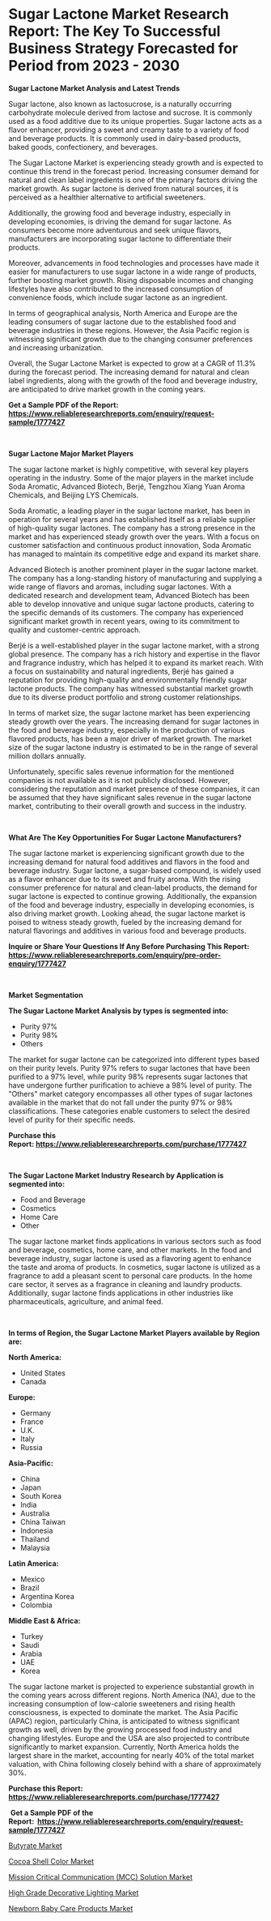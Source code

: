 <p><h1>Sugar Lactone Market Research Report: The Key To Successful Business Strategy Forecasted for Period from 2023 - 2030</h1></p><p><strong>Sugar Lactone Market Analysis and Latest Trends</strong></p>
<p><p>Sugar lactone, also known as lactosucrose, is a naturally occurring carbohydrate molecule derived from lactose and sucrose. It is commonly used as a food additive due to its unique properties. Sugar lactone acts as a flavor enhancer, providing a sweet and creamy taste to a variety of food and beverage products. It is commonly used in dairy-based products, baked goods, confectionery, and beverages.</p><p>The Sugar Lactone Market is experiencing steady growth and is expected to continue this trend in the forecast period. Increasing consumer demand for natural and clean label ingredients is one of the primary factors driving the market growth. As sugar lactone is derived from natural sources, it is perceived as a healthier alternative to artificial sweeteners.</p><p>Additionally, the growing food and beverage industry, especially in developing economies, is driving the demand for sugar lactone. As consumers become more adventurous and seek unique flavors, manufacturers are incorporating sugar lactone to differentiate their products.</p><p>Moreover, advancements in food technologies and processes have made it easier for manufacturers to use sugar lactone in a wide range of products, further boosting market growth. Rising disposable incomes and changing lifestyles have also contributed to the increased consumption of convenience foods, which include sugar lactone as an ingredient.</p><p>In terms of geographical analysis, North America and Europe are the leading consumers of sugar lactone due to the established food and beverage industries in these regions. However, the Asia Pacific region is witnessing significant growth due to the changing consumer preferences and increasing urbanization.</p><p>Overall, the Sugar Lactone Market is expected to grow at a CAGR of 11.3% during the forecast period. The increasing demand for natural and clean label ingredients, along with the growth of the food and beverage industry, are anticipated to drive market growth in the coming years.</p></p>
<p><strong>Get a Sample PDF of the Report:&nbsp; <a href="https://www.reliableresearchreports.com/enquiry/request-sample/1777427">https://www.reliableresearchreports.com/enquiry/request-sample/1777427</a></strong></p>
<p>&nbsp;</p>
<p><strong>Sugar Lactone Major Market Players</strong></p>
<p><p>The sugar lactone market is highly competitive, with several key players operating in the industry. Some of the major players in the market include Soda Aromatic, Advanced Biotech, Berjé, Tengzhou Xiang Yuan Aroma Chemicals, and Beijing LYS Chemicals.</p><p>Soda Aromatic, a leading player in the sugar lactone market, has been in operation for several years and has established itself as a reliable supplier of high-quality sugar lactones. The company has a strong presence in the market and has experienced steady growth over the years. With a focus on customer satisfaction and continuous product innovation, Soda Aromatic has managed to maintain its competitive edge and expand its market share.</p><p>Advanced Biotech is another prominent player in the sugar lactone market. The company has a long-standing history of manufacturing and supplying a wide range of flavors and aromas, including sugar lactones. With a dedicated research and development team, Advanced Biotech has been able to develop innovative and unique sugar lactone products, catering to the specific demands of its customers. The company has experienced significant market growth in recent years, owing to its commitment to quality and customer-centric approach.</p><p>Berjé is a well-established player in the sugar lactone market, with a strong global presence. The company has a rich history and expertise in the flavor and fragrance industry, which has helped it to expand its market reach. With a focus on sustainability and natural ingredients, Berjé has gained a reputation for providing high-quality and environmentally friendly sugar lactone products. The company has witnessed substantial market growth due to its diverse product portfolio and strong customer relationships.</p><p>In terms of market size, the sugar lactone market has been experiencing steady growth over the years. The increasing demand for sugar lactones in the food and beverage industry, especially in the production of various flavored products, has been a major driver of market growth. The market size of the sugar lactone industry is estimated to be in the range of several million dollars annually.</p><p>Unfortunately, specific sales revenue information for the mentioned companies is not available as it is not publicly disclosed. However, considering the reputation and market presence of these companies, it can be assumed that they have significant sales revenue in the sugar lactone market, contributing to their overall growth and success in the industry.</p></p>
<p>&nbsp;</p>
<p><strong>What Are The Key Opportunities For Sugar Lactone Manufacturers?</strong></p>
<p><p>The sugar lactone market is experiencing significant growth due to the increasing demand for natural food additives and flavors in the food and beverage industry. Sugar lactone, a sugar-based compound, is widely used as a flavor enhancer due to its sweet and fruity aroma. With the rising consumer preference for natural and clean-label products, the demand for sugar lactone is expected to continue growing. Additionally, the expansion of the food and beverage industry, especially in developing economies, is also driving market growth. Looking ahead, the sugar lactone market is poised to witness steady growth, fueled by the increasing demand for natural flavorings and additives in various food and beverage products.</p></p>
<p><strong>Inquire or Share Your Questions If Any Before Purchasing This Report: <a href="https://www.reliableresearchreports.com/enquiry/pre-order-enquiry/1777427">https://www.reliableresearchreports.com/enquiry/pre-order-enquiry/1777427</a></strong></p>
<p>&nbsp;</p>
<p><strong>Market Segmentation</strong></p>
<p><strong>The Sugar Lactone Market Analysis by types is segmented into:</strong></p>
<p><ul><li>Purity 97%</li><li>Purity 98%</li><li>Others</li></ul></p>
<p><p>The market for sugar lactone can be categorized into different types based on their purity levels. Purity 97% refers to sugar lactones that have been purified to a 97% level, while purity 98% represents sugar lactones that have undergone further purification to achieve a 98% level of purity. The "Others" market category encompasses all other types of sugar lactones available in the market that do not fall under the purity 97% or 98% classifications. These categories enable customers to select the desired level of purity for their specific needs.</p></p>
<p><strong>Purchase this Report:&nbsp;<a href="https://www.reliableresearchreports.com/purchase/1777427">https://www.reliableresearchreports.com/purchase/1777427</a></strong></p>
<p>&nbsp;</p>
<p><strong>The Sugar Lactone Market Industry Research by Application is segmented into:</strong></p>
<p><ul><li>Food and Beverage</li><li>Cosmetics</li><li>Home Care</li><li>Other</li></ul></p>
<p><p>The sugar lactone market finds applications in various sectors such as food and beverage, cosmetics, home care, and other markets. In the food and beverage industry, sugar lactone is used as a flavoring agent to enhance the taste and aroma of products. In cosmetics, sugar lactone is utilized as a fragrance to add a pleasant scent to personal care products. In the home care sector, it serves as a fragrance in cleaning and laundry products. Additionally, sugar lactone finds applications in other industries like pharmaceuticals, agriculture, and animal feed.</p></p>
<p>&nbsp;</p>
<p><strong>In terms of Region, the Sugar Lactone Market Players available by Region are:</strong></p>
<p>
    <p> <strong> North America: </strong>
        <ul>
            <li>United States</li>
            <li>Canada</li>
        </ul>
        </p> 
    <p> <strong> Europe: </strong>
        <ul>
            <li>Germany</li>
            <li>France</li>
            <li>U.K.</li>
            <li>Italy</li>
            <li>Russia</li>
        </ul>
        </p> 
    <p> <strong> Asia-Pacific: </strong>
        <ul>
            <li>China</li>
            <li>Japan</li>
            <li>South Korea</li>
            <li>India</li>
            <li>Australia</li>
            <li>China Taiwan</li>
            <li>Indonesia</li>
            <li>Thailand</li>
            <li>Malaysia</li>
        </ul>
        </p> 
    <p> <strong> Latin America: </strong>
        <ul>
            <li>Mexico</li>
            <li>Brazil</li>
            <li>Argentina Korea</li>
            <li>Colombia</li>
        </ul>
        </p> 
    <p> <strong> Middle East & Africa: </strong>
        <ul>
            <li>Turkey</li>
            <li>Saudi</li>
            <li>Arabia</li>
            <li>UAE</li>
            <li>Korea</li>
        </ul>
    </p>
    </p>
<p><p>The sugar lactone market is projected to experience substantial growth in the coming years across different regions. North America (NA), due to the increasing consumption of low-calorie sweeteners and rising health consciousness, is expected to dominate the market. The Asia Pacific (APAC) region, particularly China, is anticipated to witness significant growth as well, driven by the growing processed food industry and changing lifestyles. Europe and the USA are also projected to contribute significantly to market expansion. Currently, North America holds the largest share in the market, accounting for nearly 40% of the total market valuation, with China following closely behind with a share of approximately 30%.</p></p>
<p><strong>Purchase this Report: <a href="https://www.reliableresearchreports.com/purchase/1777427">https://www.reliableresearchreports.com/purchase/1777427</a></strong></p>
<p>&nbsp;<strong>Get a Sample PDF of the Report:&nbsp;&nbsp;<a href="https://www.reliableresearchreports.com/enquiry/request-sample/1777427">https://www.reliableresearchreports.com/enquiry/request-sample/1777427</a></strong></p>
<p><strong></strong></p>
<p><p><a href="https://github.com/AKSHATREPORTPRIME/Market-Research-Report-List-1/blob/main/butyrate-market.md">Butyrate Market</a></p><p><a href="https://github.com/Chiragrp26/Market-Research-Report-List-1/blob/main/cocoa-shell-color-market.md">Cocoa Shell Color Market</a></p><p><a href="https://medium.com/@prakrishnarp23/mission-critical-communication-mcc-solution-market-trends-forecast-and-competitive-analysis-to-5d554ffb0b50">Mission Critical Communication (MCC) Solution Market</a></p><p><a href="https://medium.com/@prakrishnarp23/high-grade-decorative-lighting-market-report-reveals-the-latest-trends-and-growth-opportunities-of-8e010a9aa8ac">High Grade Decorative Lighting Market</a></p><p><a href="https://medium.com/@rajuchacharp23/newborn-baby-care-products-market-trends-forecast-and-competitive-analysis-to-2030-e49737436fc8">Newborn Baby Care Products Market</a></p></p>
